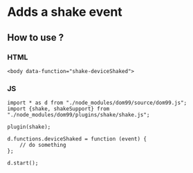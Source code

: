 # Adds a shake event

## How to use ?

### HTML
```
<body data-function="shake-deviceShaked">
```

### JS

```
import * as d from "./node_modules/dom99/source/dom99.js";
import {shake, shakeSupport} from "./node_modules/dom99/plugins/shake/shake.js";

plugin(shake);

d.functions.deviceShaked = function (event) {
    // do something
};

d.start();
```
